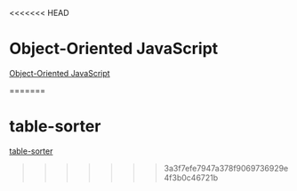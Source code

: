 <<<<<<< HEAD
# Object-Oriented JavaScript

[Object-Oriented JavaScript](http://my.ss.sysu.edu.cn/wiki/display/SPSP/Lab+03.+Object-Oriented+JavaScript)


=======
# table-sorter

[table-sorter](http://my.ss.sysu.edu.cn/wiki/display/SPSP/Lab+02.+Table+Sorter)
>>>>>>> 3a3f7efe7947a378f9069736929e4f3b0c46721b
